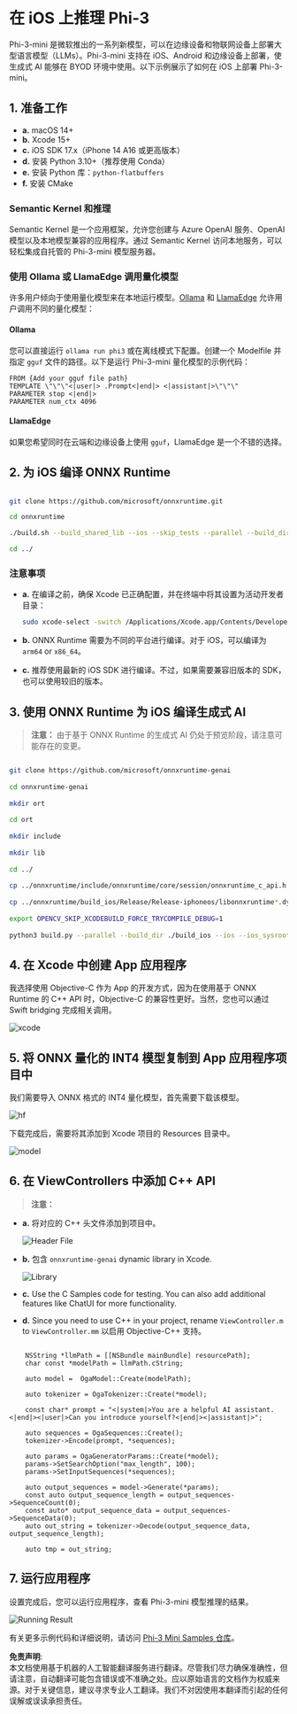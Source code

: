 # **在 iOS 上推理 Phi-3**

Phi-3-mini 是微软推出的一系列新模型，可以在边缘设备和物联网设备上部署大型语言模型（LLMs）。Phi-3-mini 支持在 iOS、Android 和边缘设备上部署，使生成式 AI 能够在 BYOD 环境中使用。以下示例展示了如何在 iOS 上部署 Phi-3-mini。

## **1. 准备工作**

- **a.** macOS 14+
- **b.** Xcode 15+
- **c.** iOS SDK 17.x（iPhone 14 A16 或更高版本）
- **d.** 安装 Python 3.10+（推荐使用 Conda）
- **e.** 安装 Python 库：`python-flatbuffers`
- **f.** 安装 CMake

### Semantic Kernel 和推理

Semantic Kernel 是一个应用框架，允许您创建与 Azure OpenAI 服务、OpenAI 模型以及本地模型兼容的应用程序。通过 Semantic Kernel 访问本地服务，可以轻松集成自托管的 Phi-3-mini 模型服务器。

### 使用 Ollama 或 LlamaEdge 调用量化模型

许多用户倾向于使用量化模型来在本地运行模型。[Ollama](https://ollama.com) 和 [LlamaEdge](https://llamaedge.com) 允许用户调用不同的量化模型：

#### **Ollama**

您可以直接运行 `ollama run phi3` 或在离线模式下配置。创建一个 Modelfile 并指定 `gguf` 文件的路径。以下是运行 Phi-3-mini 量化模型的示例代码：

```gguf
FROM {Add your gguf file path}
TEMPLATE \"\"\"<|user|> .Prompt<|end|> <|assistant|>\"\"\"
PARAMETER stop <|end|>
PARAMETER num_ctx 4096
```

#### **LlamaEdge**

如果您希望同时在云端和边缘设备上使用 `gguf`，LlamaEdge 是一个不错的选择。

## **2. 为 iOS 编译 ONNX Runtime**

```bash

git clone https://github.com/microsoft/onnxruntime.git

cd onnxruntime

./build.sh --build_shared_lib --ios --skip_tests --parallel --build_dir ./build_ios --ios --apple_sysroot iphoneos --osx_arch arm64 --apple_deploy_target 17.5 --cmake_generator Xcode --config Release

cd ../

```

### **注意事项**

- **a.** 在编译之前，确保 Xcode 已正确配置，并在终端中将其设置为活动开发者目录：

    ```bash
    sudo xcode-select -switch /Applications/Xcode.app/Contents/Developer
    ```

- **b.** ONNX Runtime 需要为不同的平台进行编译。对于 iOS，可以编译为 `arm64` or `x86_64`。

- **c.** 推荐使用最新的 iOS SDK 进行编译。不过，如果需要兼容旧版本的 SDK，也可以使用较旧的版本。

## **3. 使用 ONNX Runtime 为 iOS 编译生成式 AI**

> **注意：** 由于基于 ONNX Runtime 的生成式 AI 仍处于预览阶段，请注意可能存在的变更。

```bash

git clone https://github.com/microsoft/onnxruntime-genai
 
cd onnxruntime-genai
 
mkdir ort
 
cd ort
 
mkdir include
 
mkdir lib
 
cd ../
 
cp ../onnxruntime/include/onnxruntime/core/session/onnxruntime_c_api.h ort/include
 
cp ../onnxruntime/build_ios/Release/Release-iphoneos/libonnxruntime*.dylib* ort/lib
 
export OPENCV_SKIP_XCODEBUILD_FORCE_TRYCOMPILE_DEBUG=1
 
python3 build.py --parallel --build_dir ./build_ios --ios --ios_sysroot iphoneos --ios_arch arm64 --ios_deployment_target 17.5 --cmake_generator Xcode --cmake_extra_defines CMAKE_XCODE_ATTRIBUTE_CODE_SIGNING_ALLOWED=NO

```

## **4. 在 Xcode 中创建 App 应用程序**

我选择使用 Objective-C 作为 App 的开发方式，因为在使用基于 ONNX Runtime 的 C++ API 时，Objective-C 的兼容性更好。当然，您也可以通过 Swift bridging 完成相关调用。

![xcode](../../../../../translated_images/xcode.6c67033ca85b703e80cc51ecaa681fbcb6ac63cc0c256705ac97bc9ca039c235.zh.png)

## **5. 将 ONNX 量化的 INT4 模型复制到 App 应用程序项目中**

我们需要导入 ONNX 格式的 INT4 量化模型，首先需要下载该模型。

![hf](../../../../../translated_images/hf.b99941885c6561bb3bcc0155d409e713db6d47b4252fb6991a08ffeefc0170ec.zh.png)

下载完成后，需要将其添加到 Xcode 项目的 Resources 目录中。

![model](../../../../../translated_images/model.f0cb932ac2c7648211fbe5341ee1aa42b77cb7f956b6d9b084afb8fbf52927c7.zh.png)

## **6. 在 ViewControllers 中添加 C++ API**

> **注意：**

- **a.** 将对应的 C++ 头文件添加到项目中。

  ![Header File](../../../../../translated_images/head.2504a93b0be166afde6729fb193ebd14c5acb00a0bb6de1939b8a175b1f630fb.zh.png)

- **b.** 包含 `onnxruntime-genai` dynamic library in Xcode.

  ![Library](../../../../../translated_images/lib.86e12a925eb07e4e71a1466fa4f3ad27097e08505d25d34e98c33005d69b6f23.zh.png)

- **c.** Use the C Samples code for testing. You can also add additional features like ChatUI for more functionality.

- **d.** Since you need to use C++ in your project, rename `ViewController.m` to `ViewController.mm` 以启用 Objective-C++ 支持。

```objc

    NSString *llmPath = [[NSBundle mainBundle] resourcePath];
    char const *modelPath = llmPath.cString;

    auto model =  OgaModel::Create(modelPath);

    auto tokenizer = OgaTokenizer::Create(*model);

    const char* prompt = "<|system|>You are a helpful AI assistant.<|end|><|user|>Can you introduce yourself?<|end|><|assistant|>";

    auto sequences = OgaSequences::Create();
    tokenizer->Encode(prompt, *sequences);

    auto params = OgaGeneratorParams::Create(*model);
    params->SetSearchOption("max_length", 100);
    params->SetInputSequences(*sequences);

    auto output_sequences = model->Generate(*params);
    const auto output_sequence_length = output_sequences->SequenceCount(0);
    const auto* output_sequence_data = output_sequences->SequenceData(0);
    auto out_string = tokenizer->Decode(output_sequence_data, output_sequence_length);
    
    auto tmp = out_string;

```

## **7. 运行应用程序**

设置完成后，您可以运行应用程序，查看 Phi-3-mini 模型推理的结果。

![Running Result](../../../../../translated_images/result.7ebd1fe614f809d776c46475275ec72e4ab898c4ec53ae62b29315c064ca6839.zh.jpg)

有关更多示例代码和详细说明，请访问 [Phi-3 Mini Samples 仓库](https://github.com/Azure-Samples/Phi-3MiniSamples/tree/main/ios)。

**免责声明**:  
本文档使用基于机器的人工智能翻译服务进行翻译。尽管我们尽力确保准确性，但请注意，自动翻译可能包含错误或不准确之处。应以原始语言的文档作为权威来源。对于关键信息，建议寻求专业人工翻译。我们不对因使用本翻译而引起的任何误解或误读承担责任。